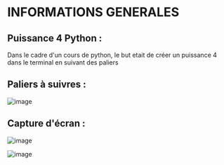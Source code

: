 # INFORMATIONS GENERALES

## Puissance 4 Python :
Dans le cadre d'un cours de python, le but etait de créer un puissance 4 dans le terminal en suivant des paliers 

## Paliers à suivres :

![image](https://github.com/MathissGit/puissance4/assets/126277284/c64decb0-3ac3-4086-b01e-d6c9482607d7)

## Capture d'écran :

![image](https://github.com/MathissGit/puissance4/assets/126277284/540368e7-02e7-4e30-9a50-5a6894732221)

![image](https://github.com/MathissGit/puissance4/assets/126277284/5b55a24e-f863-41bf-83f5-b484bfffd01d)

